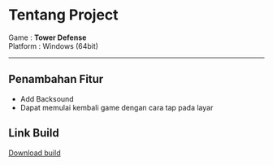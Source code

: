 # Tentang Project
Game : <b>Tower Defense</b> <br>
Platform : Windows (64bit)
<hr></hr>

## Penambahan Fitur
<ul>
<li>Add Backsound</li>
<li>Dapat memulai kembali game dengan cara tap pada layar</li>
</ul>

## Link Build
<a href="https://github.com/Icankkkk/Tower-Defense/releases"> Download build</a>
